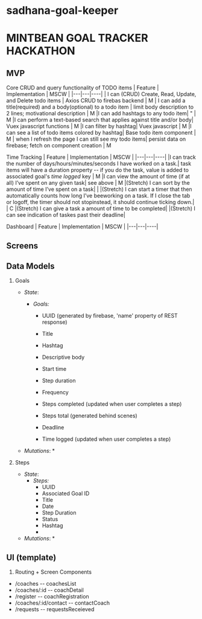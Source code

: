 # sadhana-goal-keeper

# MINTBEAN GOAL TRACKER HACKATHON

## MVP

Core CRUD and query functionality of TODO items
| Feature  | Implementation  | MSCW |
|---|---|----|
| I can (CRUD) Create, Read, Update, and Delete todo items | Axios CRUD to firebas backend | M
| I can add a title(required) and a body(optional) to a todo item | limit body description to 2 lines; motivational description | M 
|I can add hashtags to any todo item| " | M
|I can perform a text-based search that applies against title and/or body| Vuex javascript functions | M 
|I can filter by hashtag| Vuex javascript | M 
|I can see a list of todo items colored by hashtag| Base todo item component | M
| when I refresh the page I can still see my todo items| persist data on firebase; fetch on component creation | M

Time Tracking
| Feature  | Implementation  | MSCW |
|---|---|----|
|I can track the number of days/hours/minutes/seconds I have worked on a task.| task items will have a duration property -- if you do the task, value is added to associated goal's *time logged* key | M
|I can view the amount of time (if at all) I’ve spent on any given task| see above | M
|(Stretch) I can sort by the amount of time I’ve spent on a task| | 
|(Stretch) I can start a timer that then automatically counts how long I’ve beeworking on a task. If I close the tab or logoff, the timer should not stopinstead, it should continue ticking down.| | C
|(Stretch) I can give a task a amount of time to be completed|
|(Stretch) I can see indication of taskes past their deadline|

Dashboard
| Feature  | Implementation  | MSCW |
|---|---|----|

## Screens


    
## Data Models

1. Goals
   * _State_: 
      * _Goals:_
        * UUID (generated by firebase, 'name' property of REST response)
        * Title
        * Hashtag 
        * Descriptive body
        * Start time
        * Step duration 
        * Frequency
        * Steps completed (updated when user completes a step)
        * Steps total (generated behind scenes)
        * Deadline 
       
        
        
        
        * Time logged (updated when user completes a step)
        
    * _Mutations_:
      * 
      
   
2. Steps
    * _State_: 
      * _Steps:_
        * UUID
        * Associated Goal ID
        * Title
        * Date
        * Step Duration
        * Status
        * Hashtag
        * 
    * _Mutations_:
      * 
      
## UI (template)

1. Routing + Screen Components
  * /coaches                      -- coachesList
  * /coaches/:id                  -- coachDetail
  * /register                     -- coachRegistration
  * /coaches/:id/contact          -- contactCoach
  * /requests                     -- requestsReceieved
  
